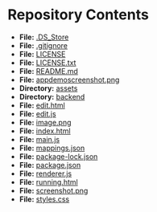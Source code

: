 # Repository Contents

- **File:** [.DS_Store](https://github.com/junw000/Gesture/blob/main/.DS_Store)
- **File:** [.gitignore](https://github.com/junw000/Gesture/blob/main/.gitignore)
- **File:** [LICENSE](https://github.com/junw000/Gesture/blob/main/LICENSE)
- **File:** [LICENSE.txt](https://github.com/junw000/Gesture/blob/main/LICENSE.txt)
- **File:** [README.md](https://github.com/junw000/Gesture/blob/main/README.md)
- **File:** [appdemoscreenshot.png](https://github.com/junw000/Gesture/blob/main/appdemoscreenshot.png)
- **Directory:** [assets](https://github.com/junw000/Gesture/tree/main/assets)
- **Directory:** [backend](https://github.com/junw000/Gesture/tree/main/backend)
- **File:** [edit.html](https://github.com/junw000/Gesture/blob/main/edit.html)
- **File:** [edit.js](https://github.com/junw000/Gesture/blob/main/edit.js)
- **File:** [image.png](https://github.com/junw000/Gesture/blob/main/image.png)
- **File:** [index.html](https://github.com/junw000/Gesture/blob/main/index.html)
- **File:** [main.js](https://github.com/junw000/Gesture/blob/main/main.js)
- **File:** [mappings.json](https://github.com/junw000/Gesture/blob/main/mappings.json)
- **File:** [package-lock.json](https://github.com/junw000/Gesture/blob/main/package-lock.json)
- **File:** [package.json](https://github.com/junw000/Gesture/blob/main/package.json)
- **File:** [renderer.js](https://github.com/junw000/Gesture/blob/main/renderer.js)
- **File:** [running.html](https://github.com/junw000/Gesture/blob/main/running.html)
- **File:** [screenshot.png](https://github.com/junw000/Gesture/blob/main/screenshot.png)
- **File:** [styles.css](https://github.com/junw000/Gesture/blob/main/styles.css)
